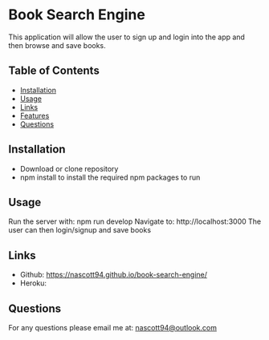 # Book Search Engine

This application will allow the user to sign up and login into the app and then browse and save books.

## Table of Contents

- [Installation](#installation)
- [Usage](#Usage)
- [Links](#links)
- [Features](#features)
- [Questions](#questions)

## Installation

- Download or clone repository
- npm install to install the required npm packages to run

## Usage

Run the server with: npm run develop
Navigate to: http://localhost:3000
The user can then login/signup and save books

## Links

- Github: https://nascott94.github.io/book-search-engine/
- Heroku:

## Questions

For any questions please email me at: nascott94@outlook.com
